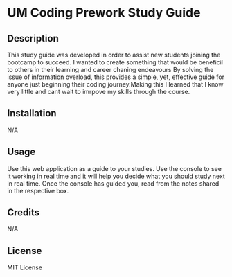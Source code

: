 # UM Coding Prework Study Guide

## Description

This study guide was developed in order to assist new students joining the bootcamp to succeed. I wanted to create something that would be beneficil to others in their learning and career chaning endeavours  By solving the issue of information overload, this provides a simple, yet, effective guide for anyone just beginning their coding journey.Making this I learned that I know very little and cant wait to imrpove my skills through the course.

## Installation

N/A

## Usage

Use this web application as a guide to your studies.  Use the console to see it working in real time and it will help you decide what you should study next in real time.  Once the console has guided you, read from the notes shared in the respective box.

## Credits

N/A

## License

MIT License

